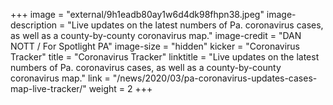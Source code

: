 +++
image = "external/9h1eadb80ay1w6d4dk98fhpn38.jpeg"
image-description = "Live updates on the latest numbers of Pa. coronavirus cases, as well as a county-by-county coronavirus map."
image-credit = "DAN NOTT / For Spotlight PA"
image-size = "hidden"
kicker = "Coronavirus Tracker"
title = "Coronavirus Tracker"
linktitle = "Live updates on the latest numbers of Pa. coronavirus cases, as well as a county-by-county coronavirus map."
link = "/news/2020/03/pa-coronavirus-updates-cases-map-live-tracker/"
weight = 2
+++
